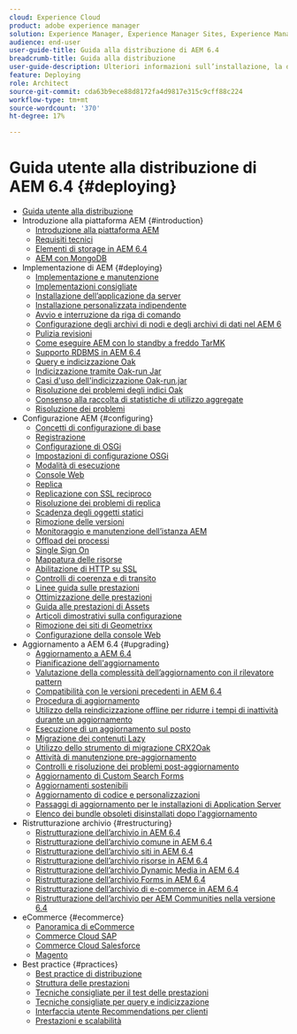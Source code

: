 ```yaml
---
cloud: Experience Cloud
product: adobe experience manager
solution: Experience Manager, Experience Manager Sites, Experience Manager 6.4
audience: end-user
user-guide-title: Guida alla distribuzione di AEM 6.4
breadcrumb-title: Guida alla distribuzione
user-guide-description: Ulteriori informazioni sull’installazione, la distribuzione e l’architettura di Adobe Experience Manager 6.4, inclusa la distribuzione cloud di Adobe Managed Services.
feature: Deploying
role: Architect
source-git-commit: cda63b9ece88d8172fa4d9817e315c9cff88c224
workflow-type: tm+mt
source-wordcount: '370'
ht-degree: 17%

---
```



# Guida utente alla distribuzione di AEM 6.4 {#deploying}

+ [Guida utente alla distribuzione](home.md)
+ Introduzione alla piattaforma AEM {#introduction}
   + [Introduzione alla piattaforma AEM](platform.md)
   + [Requisiti tecnici](technical-requirements.md)
   + [Elementi di storage in AEM 6.4](storage-elements-in-aem-6.md)
   + [AEM con MongoDB](aem-with-mongodb.md)
+ Implementazione di AEM {#deploying}
   + [Implementazione e manutenzione](deploy.md)
   + [Implementazioni consigliate](recommended-deploys.md)
   + [Installazione dell’applicazione da server](application-server-install.md)
   + [Installazione personalizzata indipendente](custom-standalone-install.md)
   + [Avvio e interruzione da riga di comando](command-line-start-and-stop.md)
   + [Configurazione degli archivi di nodi e degli archivi di dati nel AEM 6](data-store-config.md)
   + [Pulizia revisioni](revision-cleanup.md)
   + [Come eseguire AEM con lo standby a freddo TarMK](tarmk-cold-standby.md)
   + [Supporto RDBMS in AEM 6.4](rdbms-support-in-aem.md)
   + [Query e indicizzazione Oak](queries-and-indexing.md)
   + [Indicizzazione tramite Oak-run Jar](indexing-via-the-oak-run-jar.md)
   + [Casi d&#39;uso dell&#39;indicizzazione Oak-run.jar](oak-run-indexing-usecases.md)
   + [Risoluzione dei problemi degli indici Oak](troubleshooting-oak-indexes.md)
   + [Consenso alla raccolta di statistiche di utilizzo aggregate](opt-in-aggregated-usage-statistics.md)
   + [Risoluzione dei problemi](troubleshooting.md)
+ Configurazione AEM {#configuring}
   + [Concetti di configurazione di base](configuring.md)
   + [Registrazione](configure-logging.md)
   + [Configurazione di OSGi](configuring-osgi.md)
   + [Impostazioni di configurazione OSGi](osgi-configuration-settings.md)
   + [Modalità di esecuzione](configure-runmodes.md)
   + [Console Web](web-console.md)
   + [Replica](replication.md)
   + [Replicazione con SSL reciproco](mssl-replication.md)
   + [Risoluzione dei problemi di replica](troubleshoot-rep.md)
   + [Scadenza degli oggetti statici](expiration-static-objects.md)
   + [Rimozione delle versioni](version-purging.md)
   + [Monitoraggio e manutenzione dell’istanza AEM](monitoring-and-maintaining.md)
   + [Offload dei processi](offloading.md)
   + [Single Sign On](single-sign-on.md)
   + [Mappatura delle risorse](resource-mapping.md)
   + [Abilitazione di HTTP su SSL](https://experienceleague.adobe.com/docs/experience-manager-64/administering/security/ssl-by-default.html)
   + [Controlli di coerenza e di transito](consistency-check.md)
   + [Linee guida sulle prestazioni](performance-guidelines.md)
   + [Ottimizzazione delle prestazioni](configuring-performance.md)
   + [Guida alle prestazioni di Assets](https://experienceleague.adobe.com/docs/experience-manager-64/assets/administer/performance-tuning-guidelines.html)
   + [Articoli dimostrativi sulla configurazione](ht-deploy.md)
   + [Rimozione dei siti di Geometrixx](removing-the-geometrixx-sites.md)
   + [Configurazione della console Web](configuring-web-console.md)
+ Aggiornamento a AEM 6.4 {#upgrading}
   + [Aggiornamento a AEM 6.4](upgrade.md)
   + [Pianificazione dell&#39;aggiornamento](upgrade-planning.md)
   + [Valutazione della complessità dell’aggiornamento con il rilevatore pattern](pattern-detector.md)
   + [Compatibilità con le versioni precedenti in AEM 6.4](backward-compatibility.md)
   + [Procedura di aggiornamento](upgrade-procedure.md)
   + [Utilizzo della reindicizzazione offline per ridurre i tempi di inattività durante un aggiornamento](upgrade-offline-reindexing.md)
   + [Esecuzione di un aggiornamento sul posto](in-place-upgrade.md)
   + [Migrazione dei contenuti Lazy](lazy-content-migration.md)
   + [Utilizzo dello strumento di migrazione CRX2Oak](using-crx2oak.md)
   + [Attività di manutenzione pre-aggiornamento](pre-upgrade-maintenance-tasks.md)
   + [Controlli e risoluzione dei problemi post-aggiornamento](post-upgrade-checks-and-troubleshooting.md)
   + [Aggiornamento di Custom Search Forms](upgrading-custom-search-forms.md)
   + [Aggiornamenti sostenibili](sustainable-upgrades.md)
   + [Aggiornamento di codice e personalizzazioni](upgrading-code-and-customizations.md)
   + [Passaggi di aggiornamento per le installazioni di Application Server](app-server-upgrade.md)
   + [Elenco dei bundle obsoleti disinstallati dopo l&#39;aggiornamento](obsolete-bundles.md)
+ Ristrutturazione archivio {#restructuring}
   + [Ristrutturazione dell’archivio in AEM 6.4](repository-restructuring.md)
   + [Ristrutturazione dell’archivio comune in AEM 6.4](all-repository-restructuring-in-aem-6-4.md)
   + [Ristrutturazione dell’archivio siti in AEM 6.4](sites-repository-restructuring-in-aem-6-4.md)
   + [Ristrutturazione dell’archivio risorse in AEM 6.4](https://experienceleague.adobe.com/docs/experience-manager-64/deploying/restructuring/repository-restructuring.html)
   + [Ristrutturazione dell’archivio Dynamic Media in AEM 6.4](dynamicmedia-repository-restructuring-in-aem-6-4.md)
   + [Ristrutturazione dell’archivio Forms in AEM 6.4](forms-repository-restructuring-in-aem-6-4.md)
   + [Ristrutturazione dell’archivio di e-commerce in AEM 6.4](ecommerce-repository-restructuring-in-aem-6-4.md)
   + [Ristrutturazione dell’archivio per AEM Communities nella versione 6.4](communities-repository-restructuring-in-aem-6-4.md)
+ eCommerce {#ecommerce}
   + [Panoramica di eCommerce](ecommerce.md)
   + [Commerce Cloud SAP](sap-commerce-cloud.md)
   + [Commerce Cloud Salesforce](https://github.com/adobe/commerce-salesforce)
   + [Magento](https://www.adobe.io/apis/experiencecloud/commerce-integration-framework/integrations.html#!AdobeDocs/commerce-cif-documentation/master/integrations/02-AEM-Magento.md)
+ Best practice   {#practices}
   + [Best practice di distribuzione](best-practices.md)
   + [Struttura delle prestazioni](performance-tree.md)
   + [Tecniche consigliate per il test delle prestazioni](best-practices-for-performance-testing.md)
   + [Tecniche consigliate per query e indicizzazione](best-practices-for-queries-and-indexing.md)
   + [Interfaccia utente Recommendations per clienti](ui-recommendations.md)
   + [Prestazioni e scalabilità](performance.md)


<!--

To be removed:
[Quickstart for AEM Screens](setting-up-a-basic-project-screens.md)
[Device Control Center](device-control-center.md)
[repository-restructuring-in-aem64](repository-restructuring-in-aem64.md)
[Web Console] (configuring-web-console.md)
[Configuring and Deploying AEM Screens](configuring-screens-introduction.md)
[Kickstart Guide](kickstart-for-aem-screens.md)
/help/sites/deploying/using/performance-lp.md
/help/sites-deploying/do-not-delete-performance-guidelines-pdf.md
/help/sites-deploying/removing-the-geometrixx-sites.md
/help/sites-deploying/consistency-check.md

Redirects:
[(Enabling HTTP Over SSL)](config-ssl.md) redirect to /content/help/en/experience-manager/6-4/sites-administering/ssl-by-default
-->
